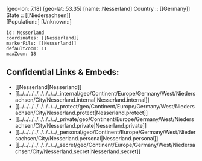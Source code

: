 ﻿---
location: [53.35,7.18] 
mapzoom: [7,12] 
mapmarker: city 
type: City
tags:
- geo/City


SpocWebEntityId: 32785
isDeleted: false
confidential: public

---
[geo-lon::7.18] 
[geo-lat::53.35] 
[name::Nesserland] 
Country :: [[Germany]]  
State :: [[Niedersachsen]]  
[Population::] 
[Unknown::] 


```leaflet
id: Nesserland
coordinates: [[Nesserland]] 
markerFile: [[Nesserland]] 
defaultZoom: 11 
maxZoom: 18
```


## Confidential Links & Embeds: 
- [[Nesserland|Nesserland]]  
- [[../../../../../../../../_internal/geo/Continent/Europe/Germany/West/Niedersachsen/City/Nesserland.internal|Nesserland.internal]] 
- [[../../../../../../../../_protect/geo/Continent/Europe/Germany/West/Niedersachsen/City/Nesserland.protect|Nesserland.protect]] 
- [[../../../../../../../../_private/geo/Continent/Europe/Germany/West/Niedersachsen/City/Nesserland.private|Nesserland.private]] 
- [[../../../../../../../../_personal/geo/Continent/Europe/Germany/West/Niedersachsen/City/Nesserland.personal|Nesserland.personal]] 
- [[../../../../../../../../_secret/geo/Continent/Europe/Germany/West/Niedersachsen/City/Nesserland.secret|Nesserland.secret]] 
